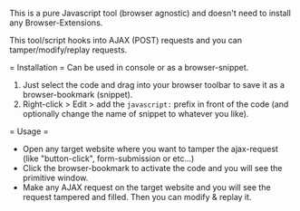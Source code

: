This is a pure Javascript tool (browser agnostic) and doesn't need to install any Browser-Extensions.

This tool/script hooks into AJAX (POST) requests and you can tamper/modify/replay requests.

= Installation =
Can be used in console or as a browser-snippet.
 
1) Just select the code and drag into your browser toolbar to save it as a browser-bookmark (snippet).
2) Right-click > Edit > add the `javascript:` prefix in front of the code (and optionally change the name of snippet to whatever you like).

= Usage =
* Open any target website where you want to tamper the ajax-request (like "button-click", form-submission or etc...)
* Click the browser-bookmark to activate the code and you will see the primitive window.
* Make any AJAX request on the target website and you will see the request tampered and filled. Then you can modify & replay it.
